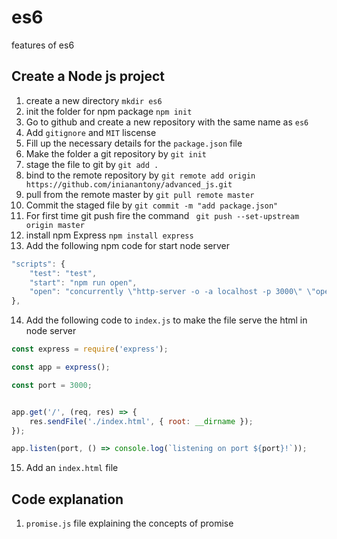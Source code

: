 # es6
features of es6

## Create a Node js project
1. create a new directory `mkdir es6`
2. init the folder for npm package `npm init`
3. Go to github and create a new repository with the same name as `es6`
4. Add `gitignore` and `MIT` liscense
5. Fill up the necessary details for the `package.json` file
6. Make the folder a git repository by `git init`
7. stage the file to git by `git add .`
8. bind to the remote repository by `git remote add origin https://github.com/inianantony/advanced_js.git`
9. pull from the remote master by `git pull remote master`
10. Commit the staged file by `git commit -m "add package.json"`
11. For first time git push fire the command ` git push --set-upstream origin master`
12. install npm Express `npm install express`
13. Add the following npm code for start node server
```javascript
"scripts": {
    "test": "test",
    "start": "npm run open",
    "open": "concurrently \"http-server -o -a localhost -p 3000\" \"open http://localhost:3000\""
},
```
14. Add the following code to `index.js` to make the file serve the html in node server
```javascript
const express = require('express');

const app = express();

const port = 3000;


app.get('/', (req, res) => {
    res.sendFile('./index.html', { root: __dirname });
});

app.listen(port, () => console.log(`listening on port ${port}!`));
```
15. Add an `index.html` file

## Code explanation

1. `promise.js` file explaining the concepts of promise
